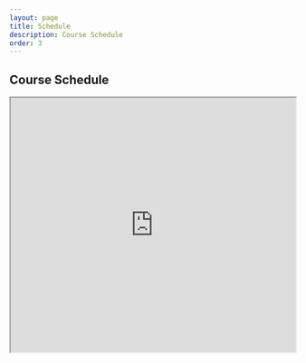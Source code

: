 ```yaml
---
layout: page
title: Schedule
description: Course Schedule
order: 3
---
```


## Course Schedule

<iframe src="https://docs.google.com/spreadsheets/d/1QKnrgr2_MJ7IrYmTftdoNFpBRdQJFMOiSoR8jTkDc3Y/pubhtml?widget=true&amp;headers=false" width="100%" height="450"></iframe>

